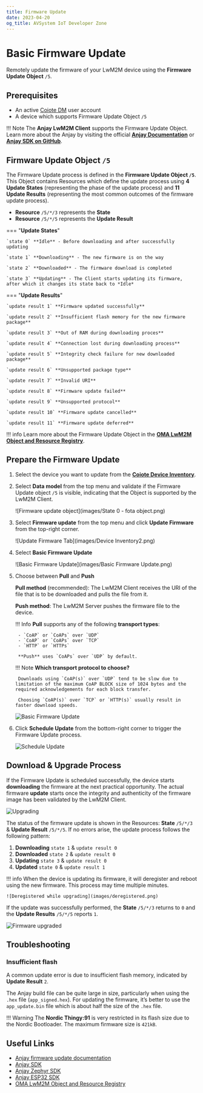 ```yaml
---
title: Firmware Update
date: 2023-04-20
og_title: AVSystem IoT Developer Zone
---
```


# Basic Firmware Update

Remotely update the firmware of your LwM2M device using the **Firmware Update Object** `/5`.

## Prerequisites

- An active [Coiote DM](https://eu.iot.avsystem.cloud/) user account
- A device which supports Firmware Update Object `/5`
    
!!! Note
    The **Anjay LwM2M Client** supports the Firmware Update Object. Learn more about the Anjay by visiting the official <a href="https://avsystem.github.io/Anjay-doc/FirmwareUpdateTutorial.html" target="_blank">**Anjay Documentation**</a> or <a href="https://github.com/AVSystem/Anjay" target="_blank">**Anjay SDK on GitHub**</a>.

## Firmware Update Object `/5`

The Firmware Update process is defined in the **Firmware Update Object `/5`**. This Object contains Resources which define the update process using **4 Update States** (representing the phase of the update process) and **11 Update Results** (representing the most common outcomes of the firmware update process).

* **Resource** `/5/*/3` represents the **State**
* **Resource** `/5/*/5` represents the **Update Result**

=== "**Update States**"

    `state 0` **Idle** - Before downloading and after successfully updating
    
    `state 1` **Downloading** - The new firmware is on the way
    
    `state 2` **Downloaded** - The firmware download is completed
    
    `state 3` **Updating** - The Client starts updating its firmware, after which it changes its state back to *Idle*

=== "**Update Results**"

    `update result 1` **Firmware updated successfully**

    `update result 2` **Insufficient flash memory for the new firmware package**

    `update result 3` **Out of RAM during downloading proces**

    `update result 4` **Connection lost during downloading process**

    `update result 5` **Integrity check failure for new downloaded package**

    `update result 6` **Unsupported package type**

    `update result 7` **Invalid URI**

    `update result 8` **Firmware update failed**

    `update result 9` **Unsupported protocol**

    `update result 10` **Firmware update cancelled**

    `update result 11` **Firmware update deferred**


!!! info
    Learn more about the Firmware Update Object in the <a href="https://devtoolkit.openmobilealliance.org/OEditor/LWMOView?url=https%3A%2F%2Fraw.githubusercontent.com%2FOpenMobileAlliance%2Flwm2m-registry%2Fprod%2F5.xml" target="_blank">**OMA LwM2M Object and Resource Registry**</a>.


## Prepare the Firmware Update

1. Select the device you want to update from the [**Coiote Device Inventory**](https://eu.iot.avsystem.cloud/ui/device/inventory).
    
1. Select **Data model** from the top menu and validate if the Firmware Update object `/5` is visible, indicating that the Object is supported by the LwM2M Client.

    ![Firmware update object](images/State 0 - fota object.png)

1. Select **Firmware update** from the top menu and click **Update Firmware** from the top-right corner.

    ![Update Firmware Tab](images/Device Inventory2.png)

1. Select **Basic Firmware Update**

    ![Basic Firmware Update](images/Basic Firmware Update.png)

1. Choose between **Pull** and **Push**

    **Pull method** (recommended): The LwM2M Client receives the URI of the file that is to be downloaded and pulls the file from it. 
    
    **Push method**: The LwM2M Server pushes the firmware file to the device.


    !!! Info
        **Pull** supports any of the following **transport types**:

        - `CoAP` or `CoAPs` over `UDP`
        - `CoAP` or `CoAPs` over `TCP`
        - `HTTP` or `HTTPs`

        **Push** uses `CoAPs` over `UDP` by default.

    !!! Note
        **Which transport protocol to choose?**
        
        Downloads using `CoAP(s)` over `UDP` tend to be slow due to limitation of the maximum CoAP BLOCK size of 1024 bytes and the required acknowledgements for each block transfer.

        Choosing `CoAP(s)` over `TCP` or `HTTP(s)` usually result in faster download speeds.


    ![Basic Firmware Update](images/Pull.png)


1. Click **Schedule Update** from the bottom-right corner to trigger the Firmware Update process.

    ![Schedule Update](images/schedule.png)


## Download & Upgrade Process

If the Firmware Update is scheduled successfully, the device starts **downloading** the firmware at the next practical opportunity. The actual firmware **update** starts once the integrity and authenticity of the firmware image has been validated by the LwM2M Client.

![Upgrading](images/update-in-progress.png)

The status of the firmware update is shown in the Resources: **State** `/5/*/3` & **Update Result** `/5/*/5`. If no errors arise, the update process follows the following pattern:

1. **Downloading** `state 1` & `update result 0` 
2. **Downloaded** `state 2` & `update result 0` 
3. **Updating** `state 3` & `update result 0` 
4. **Updated** `state 0` & `update result 1` 


!!! info
    When the device is updating its firmware, it will deregister and reboot using the new firmware. This process may time multiple minutes.

    ![Deregistered while upgrading](images/deregistered.png)


If the update was successfully performed, the **State** `/5/*/3` returns to `0` and the **Update Results** `/5/*/5` reports `1`.

![Firmware upgraded](images/result1.png)


## Troubleshooting

### Insufficient flash
A common update error is due to insufficient flash memory, indicated by **Update Result** `2`.

The Anjay build file can be quite large in size, particularly when using the `.hex` file (`app_signed.hex`). For updating the firmware, it’s better to use the `app_update.bin` file which is about half the size of the `.hex` file.

!!! Warning
    The **Nordic Thingy:91** is very restricted in its flash size due to the Nordic Bootloader. The maximum firmware size is `421kB`.


## Useful Links
- [Anjay firmware update documentation](https://avsystem.github.io/Anjay-doc/FirmwareUpdateTutorial/FU-Introduction.html)
- [Anjay SDK](https://github.com/AVSystem/Anjay)
- [Anjay Zephyr SDK](https://github.com/AVSystem/Anjay-zephyr-client)
- [Anjay ESP32 SDK](https://github.com/AVSystem/Anjay-esp32-client)
- [OMA LwM2M Object and Resource Registry](https://technical.openmobilealliance.org/OMNA/LwM2M/LwM2MRegistry.html)